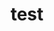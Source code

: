 ---
layout: profile
title : test
Name: Kish
University: University of Ottawa
City: Ottawa
Country: Canada
Bio:  Hi! I'm Kish, and I'm currently a Student Researcher at the University of Ottawa and the Founder of an exciting immigration startup, bordr. As a third-year Computer Engineering student at the University of Ottawa, I have developed technical expertise in Python, C++, Java, Tensorflow, Keras, Numpy, AWS, and Transformers, with an interest in Speech and Natural Language Processing.
Favourite-Programming-Languages: Python
Interests-Outside-Of-Tech: Gaming, Photography, Music, Travel
GitHub: GitHub.com/kishdubey
LinkedIn: LinkedIn.com/in/kishdubey
Twitter: N/A
Image: https://drive.google.com/open?id=1ahZoiEKG25wCydq3ffvS9Fe-huHIBACO
Resume: https://drive.google.com/open?id=1mMzU_71fU2Hupcg2HD9oA5dHgD_c4M00
---